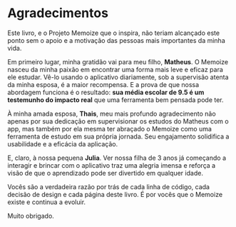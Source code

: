 # Agradecimentos

Este livro, e o Projeto Memoize que o inspira, não teriam alcançado este ponto sem o apoio e a motivação das pessoas mais importantes da minha vida.

Em primeiro lugar, minha gratidão vai para meu filho, **Matheus**. O Memoize nasceu da minha paixão em encontrar uma forma mais leve e eficaz para ele estudar. Vê-lo usando o aplicativo diariamente, sob a supervisão atenta da minha esposa, é a maior recompensa. E a prova de que nossa abordagem funciona é o resultado: **sua média escolar de 9.5 é um testemunho do impacto real** que uma ferramenta bem pensada pode ter.

À minha amada esposa, **Thais**, meu mais profundo agradecimento não apenas por sua dedicação em supervisionar os estudos do Matheus com o app, mas também por ela mesma ter abraçado o Memoize como uma ferramenta de estudo em sua própria jornada. Seu engajamento solidifica a usabilidade e a eficácia da aplicação.

E, claro, à nossa pequena **Julia**. Ver nossa filha de 3 anos já começando a interagir e brincar com o aplicativo traz uma alegria imensa e reforça a visão de que o aprendizado pode ser divertido em qualquer idade.

Vocês são a verdadeira razão por trás de cada linha de código, cada decisão de design e cada página deste livro. É por vocês que o Memoize existe e continua a evoluir.

Muito obrigado.